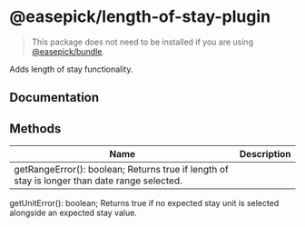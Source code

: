 # @easepick/length-of-stay-plugin


> This package does not need to be installed if you are using [@easepick/bundle](https://easepick.com/packages/bundle).

Adds length of stay functionality.


## Documentation


## Methods

| Name  | Description
| --- | ---
| getRangeError(): boolean; Returns true if length of stay is longer than date range selected.
  getUnitError(): boolean; Returns true if no expected stay unit is selected alongside an expected stay value.
